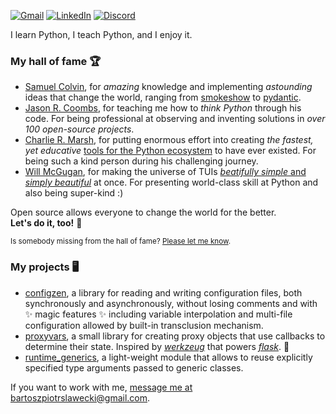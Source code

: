 [![Gmail](https://img.shields.io/badge/Gmail-D14836?style=for-the-badge&logo=gmail&logoColor=white)](mailto:bswck.dev@gmail.com)
[![LinkedIn](https://img.shields.io/badge/linkedin-%230077B5.svg?style=for-the-badge&logo=linkedin&logoColor=white)](https://linkedin.com/in/bswck)
[![Discord](https://img.shields.io/badge/Discord-%235865F2.svg?style=for-the-badge&logo=discord&logoColor=white)](https://discord.com/users/712654007876976750)

I learn Python, I teach Python, and I enjoy it.

### My hall of fame 🏆
* [Samuel Colvin](https://github.com/samuelcolvin), for _amazing_ knowledge and implementing _astounding_ ideas that change the world, ranging from [smokeshow](https://github.com/samuelcolvin/smokeshow) to [pydantic](https://github.com/pydantic/pydantic). 
* [Jason R. Coombs](https://github.com/jaraco), for teaching me how to _think Python_ through his code. For being professional at observing and inventing solutions in _over 100 open-source projects_.
* [Charlie R. Marsh](https://github.com/charliermarsh), for putting enormous effort into creating _the fastest, yet educative_ [tools for the Python ecosystem](https://astral.sh/) to have ever existed. For being such a kind person during his challenging journey.
* [Will McGugan](https://github.com/willmcgugan), for making the universe of TUIs [_beatifully simple_ and _simply beautiful_](https://www.textualize.io/) at once. For presenting world-class skill at Python and also being super-kind :)

Open source allows everyone to change the world for the better.<br />
**Let's do it, too!** 🚀

<sub>Is somebody missing from the hall of fame? [Please let me know](https://github.com/bswck/bswck/issues/new).</sub>

### My projects 🖥️
* [configzen](https://github.com/bswck/configzen), a library for reading and writing configuration files, both synchronously and asynchronously, without losing comments and with ✨ magic features ✨ including variable interpolation and multi-file configuration allowed by built-in transclusion mechanism.
* [proxyvars](https://github.com/bswck/proxyvars), a small library for creating proxy objects that use callbacks to determine their state. Inspired by [_werkzeug_](https://github.com/pallets/werkzeug) that powers [_flask_](https://github.com/pallets/flask). 🚀
* [runtime_generics](https://github.com/bswck/runtime_generics), a light-weight module that allows to reuse explicitly specified type arguments passed to generic classes.

If you want to work with me, [message me at bartoszpiotrslawecki@gmail.com](mailto:bartoszpiotrslawecki@gmail.com).
